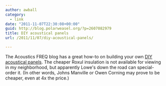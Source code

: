 ```yaml
---
author: awball
category:
  - link
date: "2011-11-07T22:30:08+00:00"
guid: http://blog.polarweasel.org/?p=2607082979
title: DIY acoustical panels
url: /2011/11/07/diy-acoustical-panels/

---
```

The Acoustics FREQ blog has a great how-to on building your own [DIY acoustical panels](http://acousticsfreq.com/blog/?p=62). The cheaper Roxul insulation is not available for viewing in my neighborhood, but apparently Lowe's down the road can special-order it. (In other words, Johns Manville or Owen Corning may prove to be cheaper, even at 4x the price.)
